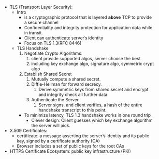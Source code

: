 - TLS (Transport Layer Security):
	- Intro
		- is a cryptographic protocol that is layered **above** TCP to provide a secure channel
		- Confidentiality and integrity protection for application data while in transit.
		- Client can authenticate server’s identity
		- Focus on TLS 1.3(RFC 8446)
	- TLS Handshake
		1. Negotiate Crypto Algorithms: 
			1. client provide supported algos, server choose the best
			2. including key exchange algo, signature algo, symmetric crypt algo
		2. Establish Shared Secret
			1. Mutually compute a shared secret.
			2. Diffie-Hellman for forward secrecy.
				1. Derive symmetric keys from shared secret and encrypt and integrity check all further data
			3. Authenticate the Server
				1. Server signs, and client verifies, a hash of the entire handshake transcript to this point.
		- To minimize latency, TLS 1.3 handshake works in one round trip
			- Clever design: Client guesses which key exchange algorithm the server will pick.
- X.509 Certificates:
	- certificate: a message asserting the server’s identity and its public key, signed by a certificate authority (CA)
	- Browser includes a set of public keys for the root CAs
- HTTPS Certificate Ecosystem: public key infrastructure (PKI)